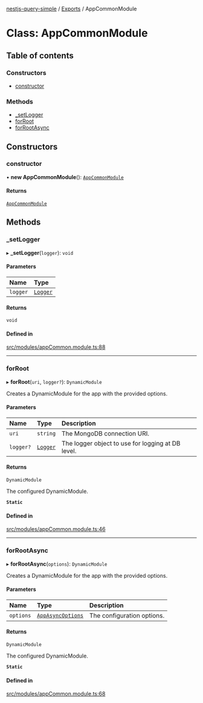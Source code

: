 [nestjs-query-simple](../README.md) / [Exports](../modules.md) / AppCommonModule

# Class: AppCommonModule

## Table of contents

### Constructors

- [constructor](AppCommonModule.md#constructor)

### Methods

- [\_setLogger](AppCommonModule.md#_setlogger)
- [forRoot](AppCommonModule.md#forroot)
- [forRootAsync](AppCommonModule.md#forrootasync)

## Constructors

### constructor

• **new AppCommonModule**(): [`AppCommonModule`](AppCommonModule.md)

#### Returns

[`AppCommonModule`](AppCommonModule.md)

## Methods

### \_setLogger

▸ **_setLogger**(`logger`): `void`

#### Parameters

| Name | Type |
| :------ | :------ |
| `logger` | [`Logger`](../interfaces/Logger.md) |

#### Returns

`void`

#### Defined in

[src/modules/appCommon.module.ts:88](https://github.com/choresh/nestjs-query-simple/blob/main/packages/nestjs-query-simple/src/modules/appCommon.module.ts#L88)

___

### forRoot

▸ **forRoot**(`uri`, `logger?`): `DynamicModule`

Creates a DynamicModule for the app with the provided options.

#### Parameters

| Name | Type | Description |
| :------ | :------ | :------ |
| `uri` | `string` | The MongoDB connection URI. |
| `logger?` | [`Logger`](../interfaces/Logger.md) | The logger object to use for logging at DB level. |

#### Returns

`DynamicModule`

The configured DynamicModule.

**`Static`**

#### Defined in

[src/modules/appCommon.module.ts:46](https://github.com/choresh/nestjs-query-simple/blob/main/packages/nestjs-query-simple/src/modules/appCommon.module.ts#L46)

___

### forRootAsync

▸ **forRootAsync**(`options`): `DynamicModule`

Creates a DynamicModule for the app with the provided options.

#### Parameters

| Name | Type | Description |
| :------ | :------ | :------ |
| `options` | [`AppAsyncOptions`](../interfaces/AppAsyncOptions.md) | The configuration options. |

#### Returns

`DynamicModule`

The configured DynamicModule.

**`Static`**

#### Defined in

[src/modules/appCommon.module.ts:68](https://github.com/choresh/nestjs-query-simple/blob/main/packages/nestjs-query-simple/src/modules/appCommon.module.ts#L68)
